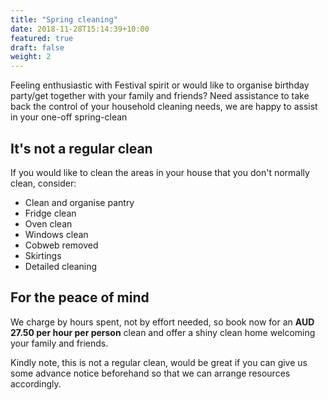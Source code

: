 ```yaml
---
title: "Spring cleaning"
date: 2018-11-28T15:14:39+10:00
featured: true
draft: false
weight: 2
---
```


Feeling enthusiastic with Festival spirit or would like to organise birthday party/get together with your family and friends? Need assistance to take back the control of your household cleaning needs, 
we are happy to assist in your one-off spring-clean

## It's not a regular clean
If you would like to clean the areas in your house that you don't normally clean, consider:

- Clean and organise pantry
- Fridge clean
- Oven clean
- Windows clean
- Cobweb removed
- Skirtings
- Detailed cleaning

## For the peace of mind
We charge by hours spent, not by effort needed, so book now for an **AUD 27.50 per hour per person** clean and offer a shiny clean home welcoming your family and friends.

Kindly note, this is not a regular clean, would be great if you can give us some advance notice beforehand so that we can arrange resources accordingly.